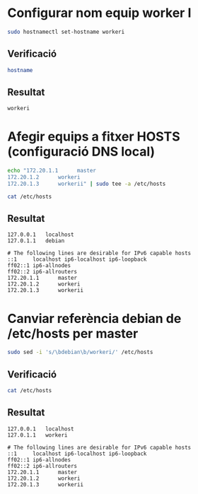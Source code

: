 # Configurar nom equip worker I
```bash
sudo hostnamectl set-hostname workeri
```
## Verificació
```bash
hostname
```
## Resultat
```bash
workeri
```
# Afegir equips a fitxer HOSTS (configuració DNS local)
```bash
echo "172.20.1.1      master
172.20.1.2      workeri
172.20.1.3      workerii" | sudo tee -a /etc/hosts
```
```bash
cat /etc/hosts
```
## Resultat
```
127.0.0.1	localhost
127.0.1.1	debian

# The following lines are desirable for IPv6 capable hosts
::1     localhost ip6-localhost ip6-loopback
ff02::1 ip6-allnodes
ff02::2 ip6-allrouters
172.20.1.1      master
172.20.1.2      workeri
172.20.1.3      workerii
```
# Canviar referència debian de /etc/hosts per master
```bash
sudo sed -i 's/\bdebian\b/workeri/' /etc/hosts
```
## Verificació
```bash
cat /etc/hosts
```
## Resultat
```
127.0.0.1	localhost
127.0.1.1	workeri

# The following lines are desirable for IPv6 capable hosts
::1     localhost ip6-localhost ip6-loopback
ff02::1 ip6-allnodes
ff02::2 ip6-allrouters
172.20.1.1      master
172.20.1.2      workeri
172.20.1.3      workerii
```

